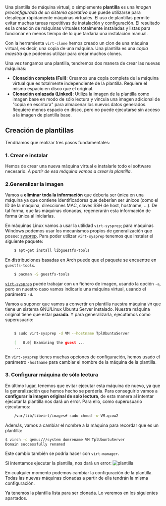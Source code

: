 Una plantilla de máquina virtual, o simplemente **plantilla** es una *imagen preconfigurada de un sistema operativo* que puede utilizarse para desplegar rápidamente máquinas virtuales. El uso de plantillas permite evitar muchas tareas repetitivas de instalación y configuración. El resultado es la creación de máquinas virtuales totalmente instaladas y listas para funcionar en menos tiempo de lo que tardaría una instalación manual.

Con la herramienta `virt-clone` hemos creado un clon de una máquina virtual, es decir, una copia de una máquina. Una plantilla es una *copia maestra* que podemos utilizar para crear muchos clones.

Una vez tengamos una plantilla, tendremos dos manera de crear las nuevas máquinas:

* **Clonación completa (Full)**: Creamos una copia completa de la máquina virtual que es totalmente independiente de la plantilla. Requiere el mismo espacio en disco que el original.
* **Clonación enlazada (Linked)**: Utiliza la imagen de la plantilla como imagen base en modo de sólo lectura y vincula una imagen adicional de "copia en escritura" para almacenar los nuevos datos generados. Requiere menos espacio en disco, pero no puede ejecutarse sin acceso a la imagen de plantilla base.

## Creación de plantillas

Tendríamos que realizar tres pasos fundamentales:
### 1. Crear e instalar
Hemos de crear una nueva máquina virtual e instalarle todo el software necesario. *A partir de esa máquina vamos a crear la plantilla*.
### 2.Generalizar la imagen
Vamos a **eliminar toda la información** que debería ser única en una máquina ya que contiene identificadores que deberían ser únicos (como el ID de la máquina, direcciones MAC, claves SSH de host, hostname, ...). De tal forma, que las máquinas clonadas, regenerarán esta información de forma única al iniciarlas.

En máquinas Linux vamos a usar la utilidad `virt-sysprep`; para máquinas Windows podemos usar los mecanismos propios de generalización que posee: [sysprep](https://docs.microsoft.com/es-es/windows-hardware/manufacture/desktop/sysprep--generalize--a-windows-installation?view=windows-11).
Para poder utilizar `virt-sysprep` tenemos que instalar el siguiente paquete:
```bash
	$ apt-get install libguestfs-tools
```
En distribuciones basadas en Arch puede que el paquete se encuentre en `guestfs-tools`.
```bash
	$ pacman -S guestfs-tools
```
	
[`virt-sysprep`](https://libguestfs.org/virt-sysprep.1.html) puede trabajar con un fichero de imagen, usando la opción `-a`, pero en nuestro caso vamos indicarle una máquina virtual, usando el parámetro `-d`.

Vamos a suponer que vamos a convertir en plantilla nuestra máquina `VM` que tiene un sistema GNU/Linux Ubuntu Server instalado. Nuestra máquina original tiene que estar **parada**. Y para generalizarla, ejecutamos como superusuario:

```bash
	
	$ sudo virt-sysprep -d VM --hostname TplUbuntuServer
	
	[   0.0] Examining the guest ...
	...
```

En `virt-sysprep` tienes muchas opciones de configuración, hemos usado el parámetro `-hostname` para cambiar el nombre de la máquina de la plantilla.

### 3. Configurar máquina de sólo lectura
En último lugar, tenemos que evitar ejecutar esta máquina de nuevo, ya que la generalización que hemos hecho se perdería. Para conseguirlo vamos a **configurar la imagen original de solo lectura**, de esta manera al intentar ejecutar la plantilla nos dará un error. Para ello, como superusuario ejecutamos:
	
```bash
	/var/lib/libvirt/images# sudo chmod -w VM.qcow2 
```

Además, vamos a cambiar el nombre a la máquina para recordar que es un plantilla:

```bash
$ virsh -c qemu:///system domrename VM TplUbuntuServer
Domain successfully renamed
```
Este cambio también se podría hacer con `virt-manager`.

Si intentamos ejecutar la plantilla, nos dará un error:
![plantilla](img/plantilla1.png)

En cualquier momento podemos cambiar la configuración de la plantilla. Todas las nuevas máquinas clonadas a partir de ella tendrán la misma configuración.

Ya tenemos la plantilla lista para ser clonada. Lo veremos en los siguientes apartados.